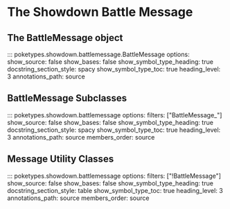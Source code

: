 # The Showdown Battle Message

## The BattleMessage object

::: poketypes.showdown.battlemessage.BattleMessage
    options:
        show_source: false
        show_bases: false
        show_symbol_type_heading: true
        docstring_section_style: spacy
        show_symbol_type_toc: true
        heading_level: 3
        annotations_path: source

## BattleMessage Subclasses

::: poketypes.showdown.battlemessage
    options:
        filters: ["BattleMessage_"]
        show_source: false
        show_bases: false
        show_symbol_type_heading: true
        docstring_section_style: spacy
        show_symbol_type_toc: true
        heading_level: 3
        annotations_path: source
        members_order: source

## Message Utility Classes
::: poketypes.showdown.battlemessage
    options:
        filters: ["!BattleMessage"]
        show_source: false
        show_bases: false
        show_symbol_type_heading: true
        docstring_section_style: table
        show_symbol_type_toc: true
        heading_level: 3
        annotations_path: source
        members_order: source
